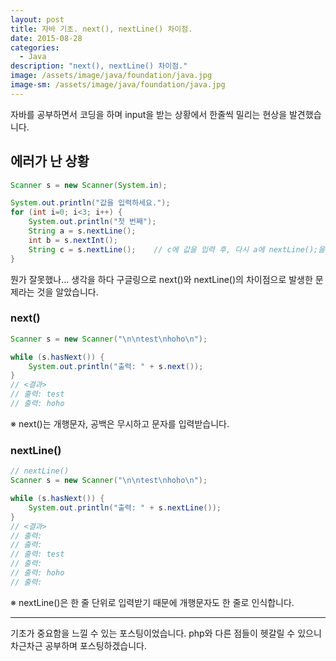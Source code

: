 ```yaml
---
layout: post
title: 자바 기초. next(), nextLine() 차이점.
date: 2015-08-28
categories:
  - Java
description: "next(), nextLine() 차이점."
image: /assets/image/java/foundation/java.jpg
image-sm: /assets/image/java/foundation/java.jpg
---
```

자바를 공부하면서 코딩을 하며 input을 받는 상황에서 한줄씩 밀리는 현상을 발견했습니다.

## 에러가 난 상황
~~~java
Scanner s = new Scanner(System.in);

System.out.println("값을 입력하세요.");
for (int i=0; i<3; i++) {
    System.out.println("첫 번째");
    String a = s.nextLine();
    int b = s.nextInt();
    String c = s.nextLine();    // c에 값을 입력 후, 다시 a에 nextLine();을 넣기 전에, a에 \n이 들어가버림.
}
~~~

뭔가 잘못했나... 생각을 하다 구글링으로 next()와 nextLine()의 차이점으로 발생한 문제라는 것을 알았습니다.


### next()
~~~java
Scanner s = new Scanner("\n\ntest\nhoho\n");

while (s.hasNext()) {
    System.out.println("출력: " + s.next());
}
// <결과>
// 출력: test
// 출력: hoho
~~~

※ next()는 개행문자, 공백은 무시하고 문자를 입력받습니다.

### nextLine()
~~~java
// nextLine()
Scanner s = new Scanner("\n\ntest\nhoho\n");

while (s.hasNext()) {
    System.out.println("출력: " + s.nextLine());
}
// <결과>
// 출력:
// 출력:
// 출력: test
// 출력:
// 출력: hoho
// 출력:
~~~~

※ nextLine()은 한 줄 단위로 입력받기 때문에 개행문자도 한 줄로 인식합니다.

---

기초가 중요함을 느낄 수 있는 포스팅이었습니다. php와 다른 점들이 헷갈릴 수 있으니 차근차근 공부하며 포스팅하겠습니다.
